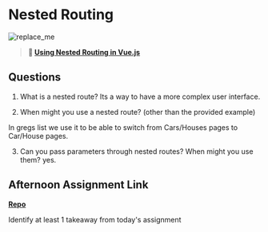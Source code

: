 # Nested Routing

![replace_me](https://codeworks.blob.core.windows.net/public/assets/img/illustrations/placeholder.svg)

> **📖 [Using Nested Routing in Vue.js](https://codeworksacademy.com/fs-student-guide/resources/wk6/04-Child-Routes)**

## Questions

1. What is a nested route?
Its a way to have a more complex user interface.

2. When might you use a nested route? (other than the provided example)

In gregs list we use it to be able to switch from Cars/Houses pages to Car/House pages.

3. Can you pass parameters through nested routes? When might you use them?
yes.

## Afternoon Assignment Link

**[Repo](https://github.com/JeradeaSimmons/<ASSIGNMENT_REPO>)**

Identify at least 1 takeaway from today's assignment
